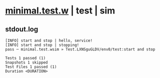 # [minimal.test.w](../../../../../../examples/tests/sdk_tests/service/minimal.test.w) | test | sim

## stdout.log
```log
[INFO] start and stop | hello, service!
[INFO] start and stop | stopping!
pass ─ minimal.test.wsim » Test.LXNSguGLDV/env0/test:start and stop

Tests 1 passed (1)
Snapshots 1 skipped
Test Files 1 passed (1)
Duration <DURATION>
```

